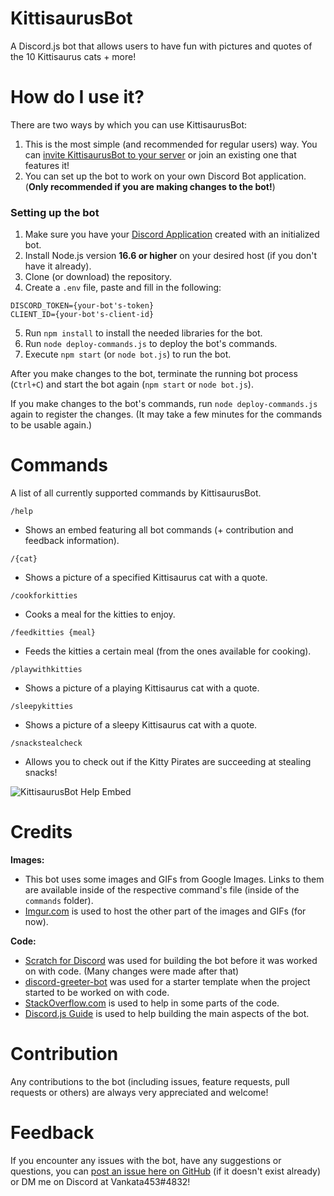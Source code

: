 # KittisaurusBot

A Discord.js bot that allows users to have fun with pictures and quotes of the 10 Kittisaurus cats + more!

# How do I use it?

There are two ways by which you can use KittisaurusBot:

1. This is the most simple (and recommended for regular users) way. You can 
[invite KittisaurusBot to your server](https://discord.com/api/oauth2/authorize?client_id=872160903175503912&permissions=0&scope=bot%20applications.commands) 
or join an existing one that features it!
2. You can set up the bot to work on your own Discord Bot application. (**Only recommended if you are making changes to the bot!**)

### Setting up the bot

1. Make sure you have your [Discord Application](https://discord.com/developers/applications) created with an initialized bot.
2. Install Node.js version **16.6 or higher** on your desired host (if you don't have it already).
3. Clone (or download) the repository.
4. Create a `.env` file, paste and fill in the following:
```
DISCORD_TOKEN={your-bot's-token}
CLIENT_ID={your-bot's-client-id}
```
5. Run `npm install` to install the needed libraries for the bot.
6. Run `node deploy-commands.js` to deploy the bot's commands.
7. Execute `npm start` (or `node bot.js`) to run the bot.

After you make changes to the bot, terminate the running bot process (`Ctrl+C`) and start the bot again (`npm start` or `node bot.js`).

If you make changes to the bot's commands, run `node deploy-commands.js` again to register the changes. (It may take a few minutes for the commands to be usable again.)

# Commands

A list of all currently supported commands by KittisaurusBot.

`/help`
* Shows an embed featuring all bot commands (+ contribution and feedback information).

`/{cat}`
* Shows a picture of a specified Kittisaurus cat with a quote.

`/cookforkitties`
* Cooks a meal for the kitties to enjoy.

`/feedkitties {meal}`
* Feeds the kitties a certain meal (from the ones available for cooking).

`/playwithkitties`
* Shows a picture of a playing Kittisaurus cat with a quote.

`/sleepykitties`
* Shows a picture of a sleepy Kittisaurus cat with a quote.

`/snackstealcheck`
* Allows you to check out if the Kitty Pirates are succeeding at stealing snacks!

![KittisaurusBot Help Embed](https://i.imgur.com/qqDrWVY.jpg)

# Credits

**Images:**
* This bot uses some images and GIFs from Google Images. Links to them are available inside of the 
respective command's file (inside of the `commands` folder).
* [Imgur.com](https://imgur.com) is used to host the other part of the images and GIFs (for now).
 
**Code:**
* [Scratch for Discord](https://github.com/Androz2091/scratch-for-discord) was used for building the bot before it was worked on with code. 
(Many changes were made after that)
* [discord-greeter-bot](https://github.com/renesansz/discord-greeter-bot) was used for a starter template when the project started to be worked on with code.
* [StackOverflow.com](https://stackoverflow.com) is used to help in some parts of the code.
* [Discord.js Guide](https://discordjs.guide) is used to help building the main aspects of the bot.

# Contribution

Any contributions to the bot (including issues, feature requests, pull requests or others) are always very appreciated and welcome!

# Feedback

If you encounter any issues with the bot, have any suggestions or questions, you can [post an issue here on GitHub](https://github.com/Vankata453/KittisaurusBot/issues) (if it doesn't exist already) or DM me on Discord at Vankata453#4832!
